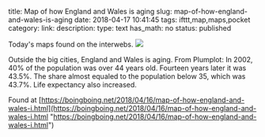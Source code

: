 title: Map of how England and Wales is aging
slug: map-of-how-england-and-wales-is-aging
date: 2018-04-17 10:41:45
tags: ifttt,map,maps,pocket
category: 
link: 
description: 
type: text
has_math: no
status: published

Today's maps found on the interwebs. ![](https://media.boingboing.net/wp-content/uploads/2018/04/1-osoLM1TetcgQHan6SWmh_w.png)  
  

Outside the big cities, England and Wales is aging. From Plumplot: In 2002, 40% of the population was over 44 years old. Fourteen years later it was 43.5%. The share almost equaled to the population below 35, which was 43.7%. Life expectancy also increased.  
  

Found at [https://boingboing.net/2018/04/16/map-of-how-england-and-wales-i.html](https://boingboing.net/2018/04/16/map-of-how-england-and-wales-i.html "https://boingboing.net/2018/04/16/map-of-how-england-and-wales-i.html")



